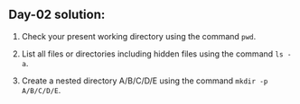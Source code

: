 ## Day-02 solution: 

1. Check your present working directory using the command `pwd`.

2. List all files or directories including hidden files using the command `ls -a`.

3. Create a nested directory A/B/C/D/E using the command `mkdir -p A/B/C/D/E`.



